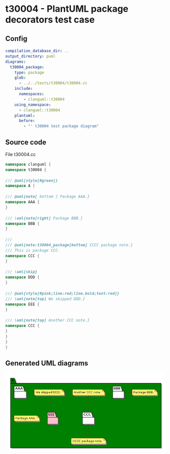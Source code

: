 # t30004 - PlantUML package decorators test case
## Config
```yaml
compilation_database_dir: ..
output_directory: puml
diagrams:
  t30004_package:
    type: package
    glob:
      - ../../tests/t30004/t30004.cc
    include:
      namespaces:
        - clanguml::t30004
    using_namespace:
      - clanguml::t30004
    plantuml:
      before:
        - "' t30004 test package diagram"
```
## Source code
File t30004.cc
```cpp
namespace clanguml {
namespace t30004 {

/// @uml{style[#green]}
namespace A {

/// @uml{note[ bottom ] Package AAA.}
namespace AAA {
}

/// \uml{note[right] Package BBB.}
namespace BBB {
}

///
/// @uml{note:t30004_package[bottom] CCCC package note.}
/// This is package CCC.
namespace CCC {
}

/// \uml{skip}
namespace DDD {
}

/// @uml{style[#pink;line:red;line.bold;text:red]}
/// \uml{note[top] We skipped DDD.}
namespace EEE {
}

/// \uml{note[top] Another CCC note.}
namespace CCC {
}
}
}
}
```
## Generated UML diagrams
![t30004_package](./t30004_package.png "PlantUML package decorators test case")
